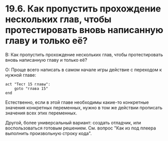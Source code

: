 # 19.6. Как пропустить прохождение нескольких глав, чтобы протестировать вновь написанную главу и только её?
<!-- [:faq_19_06] -->
В: Как пропустить прохождение нескольких глав, чтобы протестировать вновь написанную главу и только её?

О:
Проще всего написать в самом начале игры действие с переходом к нужной главе:
```qsp
act "Тест 15 главы":
	goto "глава 15"
end
```
Естественно, если в этой главе необходимы какие-то конкретные значения конкретных переменных, нужно в том же действии прописать значения всех этих переменных.

Другой, более универсальный вариант: создать отладчик, или воспользоваться готовым решением. См. вопрос "Как из под плеера выполнить произвольную строку кода".

